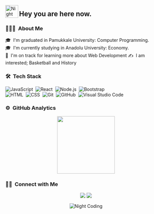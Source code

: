 <img alt="Night Coding" src="./assets/Hand%20Wave.gif" width='40' align="left"/><h2>Hey you are here now.</h2>

<!-- ## 👋 &nbsp;Hey there! I'm Mert -->

### 👨🏻‍💻 &nbsp;About Me

🎓 &nbsp;I'm graduated in Pamukkale University: Computer Programming.\
🎓 &nbsp;I'm currently studying in Anadolu University: Economy.\
🌱 &nbsp;I'm on track for learning more about Web Development
✍️ &nbsp;I am interested; Basketball and History



### 🛠 &nbsp;Tech Stack

![JavaScript](https://img.shields.io/badge/-JavaScript-05122A?style=flat&logo=javascript)&nbsp;
![React](https://img.shields.io/badge/-React-05122A?style=flat&logo=react)&nbsp;
![Node.js](https://img.shields.io/badge/-Node.js-05122A?style=flat&logo=node.js)&nbsp;
![Bootstrap](https://img.shields.io/badge/-Bootstrap-05122A?style=flat&logo=bootstrap&logoColor=563D7C)\
![HTML](https://img.shields.io/badge/-HTML-05122A?style=flat&logo=HTML5)&nbsp;
![CSS](https://img.shields.io/badge/-CSS-05122A?style=flat&logo=CSS3&logoColor=1572B6)&nbsp;
![Git](https://img.shields.io/badge/-Git-05122A?style=flat&logo=git)&nbsp;
![GitHub](https://img.shields.io/badge/-GitHub-05122A?style=flat&logo=github)&nbsp;
![Visual Studio Code](https://img.shields.io/badge/-Visual%20Studio%20Code-05122A?style=flat&logo=visual-studio-code&logoColor=007ACC)&nbsp;


### ⚙️ &nbsp;GitHub Analytics

<p align="center">
<a href="https://github.com/AlperenMertU">
  
  <img height="180em" src="https://github-readme-stats-eight-theta.vercel.app/api/top-langs/?username=AlperenMertU&layout=compact&langs_count=8&theme=algolia"/>
</a>
</p>




### 🤝🏻 &nbsp;Connect with Me

<p align="center">
<a href="https://www.linkedin.com/in/mert-urdoğan-5b3284204/"><img src="https://img.shields.io/badge/Mert%20Urdoğan%20-0077B5?  style=flat&logo=Linkedin&logoColor=white"/></a>
<a href="https://instagram.com/mertnoktakom"><img src="https://img.shields.io/badge/@mertnoktakom-E4405F?style=flat&logo=Instagram&logoColor=white"/></a>
</p>

<p align="center">
<img alt="Night Coding" src="https://media.giphy.com/media/8vX95rXgKWs4kWCyyT/giphy.gif" align="center" />
</p>
